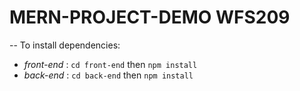 # MERN-PROJECT-DEMO WFS209
-- To install dependencies:
- *front-end* : `cd front-end` then `npm install`
- *back-end* : `cd back-end` then `npm install`
